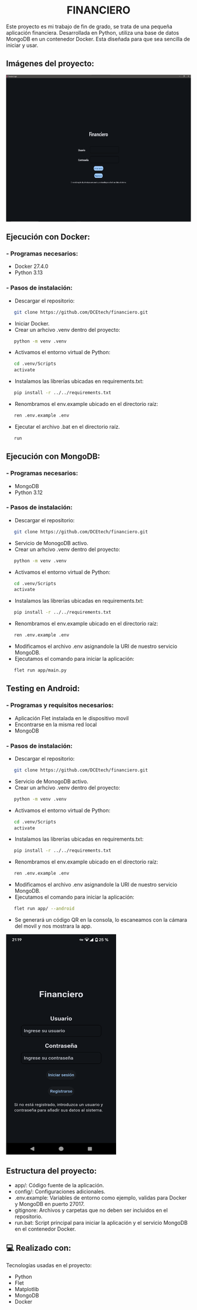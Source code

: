 <h1 align="center" id="title">FINANCIERO</h1>

<p id="description">Este proyecto es mi trabajo de fin de grado, se trata de una pequeña aplicación financiera. Desarrollada en Python, utiliza una base de datos MongoDB en un contenedor Docker. Esta diseñada para que sea sencilla de iniciar y usar.</p>

<h2>Imágenes del proyecto:</h2>
<p align="center">
   <img src="img/login.png" alt="project-screenshot" width="600" height="400" align="center">
</p>

<h2>Ejecución con Docker:</h2>
<h3>- Programas necesarios: </h3>

* Docker 27.4.0
* Python 3.13

<h3>- Pasos de instalación: </h3>

* Descargar el repositorio:
```bash
   git clone https://github.com/DCEtech/financiero.git
```
* Iniciar Docker.
* Crear un arhcivo .venv dentro del proyecto:
```bash
   python -m venv .venv
```
* Activamos el entorno virtual de Python: 
```bash
   cd .venv/Scripts 
   activate
```
* Instalamos las librerías ubicadas en requirements.txt:
```bash
   pip install -r ../../requirements.txt
```
* Renombramos el env.example ubicado en el directorio raíz: 
```bash
   ren .env.example .env
```
* Ejecutar el archivo .bat en el directorio raíz.
```bash
   run
```

<h2>Ejecución con MongoDB:</h2>
<h3>- Programas necesarios: </h3>

* MongoDB
* Python 3.12

<h3>- Pasos de instalación: </h3>

* Descargar el repositorio:
```bash
   git clone https://github.com/DCEtech/financiero.git
```
* Servicio de MonogoDB activo.
* Crear un arhcivo .venv dentro del proyecto:
```bash
   python -m venv .venv
```
* Activamos el entorno virtual de Python: 
```bash
   cd .venv/Scripts 
   activate
```
* Instalamos las librerías ubicadas en requirements.txt:
```bash
   pip install -r ../../requirements.txt
```
* Renombramos el env.example ubicado en el directorio raíz: 
```bash
   ren .env.example .env
```
* Modificamos el archivo .env asignandole la URI de nuestro servicio MongoDB.
* Ejecutamos el comando para iniciar la aplicación: 
```bash
   flet run app/main.py
```

<h2>Testing en Android:</h2>
<h3>- Programas y requisitos necesarios: </h3>


* Aplicación Flet instalada en le dispositivo movil
* Encontrarse en la misma red local 
* MongoDB

<h3>- Pasos de instalación: </h3>

* Descargar el repositorio:
```bash
   git clone https://github.com/DCEtech/financiero.git
```
* Servicio de MonogoDB activo.
* Crear un arhcivo .venv dentro del proyecto:
```bash
   python -m venv .venv
```
* Activamos el entorno virtual de Python: 
```bash
   cd .venv/Scripts 
   activate
```
* Instalamos las librerías ubicadas en requirements.txt:
```bash
   pip install -r ../../requirements.txt
```
* Renombramos el env.example ubicado en el directorio raíz: 
```bash
   ren .env.example .env
```
* Modificamos el archivo .env asignandole la URI de nuestro servicio MongoDB.
* Ejecutamos el comando para iniciar la aplicación: 
```bash
   flet run app/ --android
```
* Se generará un código QR en la consola, lo escaneamos con la cámara del movil y nos mostrara la app.

<img src="img/movil_login.png" alt="project-screenshot" width="300" height="600">


<h2>Estructura del proyecto:</h2>

* app/: Código fuente de la aplicación.
* config/: Configuraciones adicionales.
* .env.example: Variables de entorno como ejemplo, validas para Docker y MongoDB en puerto 27017.
* gitignore: Archivos y carpetas que no deben ser incluidos en el repositorio.
* run.bat: Script principal para iniciar la aplicación y el servicio MongoDB en el contenedor Docker.

<h2>💻 Realizado con:</h2>

Tecnologías usadas en el proyecto:

*   Python
*   Flet
*   Matplotlib
*   MongoDB
*   Docker
